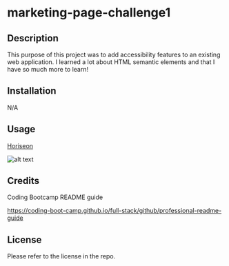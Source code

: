 # marketing-page-challenge1

## Description

This purpose of this project was to add accessibility features to an existing web application. I learned a lot about HTML semantic elements and that I have so much more to learn!

## Installation

N/A

## Usage

[Horiseon](https://hermanea.github.io/marketing-page-challenge1/)

![alt text](C:\Users\evana\bootcamp\code\marketing-page-challenge1\Assets\images\screenshot.png)

## Credits

Coding Bootcamp README guide

https://coding-boot-camp.github.io/full-stack/github/professional-readme-guide

## License

Please refer to the license in the repo.